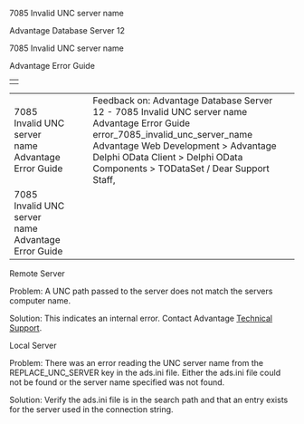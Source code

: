 7085 Invalid UNC server name




Advantage Database Server 12  

7085 Invalid UNC server name

Advantage Error Guide

|  |
| --- |
|  |

|  |  |  |  |  |
| --- | --- | --- | --- | --- |
| 7085 Invalid UNC server name  Advantage Error Guide |  |  | Feedback on: Advantage Database Server 12 - 7085 Invalid UNC server name Advantage Error Guide error\_7085\_invalid\_unc\_server\_name Advantage Web Development > Advantage Delphi OData Client > Delphi OData Components > TODataSet / Dear Support Staff, |  |
| 7085 Invalid UNC server name  Advantage Error Guide |  |  |  |  |

Remote Server

Problem: A UNC path passed to the server does not match the servers computer name.

Solution: This indicates an internal error. Contact Advantage [Technical Support](master_technical_support_u_s__and_canada.htm).

Local Server

Problem: There was an error reading the UNC server name from the REPLACE\_UNC\_SERVER key in the ads.ini file. Either the ads.ini file could not be found or the server name specified was not found.

Solution: Verify the ads.ini file is in the search path and that an entry exists for the server used in the connection string.